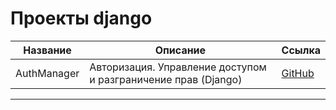 

#  Проекты django

| Название                   | Описание                       | Ссылка                           |
|----------------------------|--------------------------------|----------------------------------------------|
| AuthManager   |   Авторизация. Управление доступом и разграничение прав (Django)  | [GitHub](https://github.com/MALeyman/1_django/tree/main/DjangoManagerAuth)  |  

---------------------------
